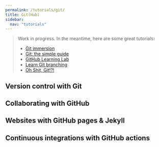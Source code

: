 ```yaml
---
permalink: /tutorials/git/
title: Git(Hub)
sidebar:
  nav: "tutorials"
---
```


> Work in progress. In the meantime, here are some great tutorials:
> 
> - [Git immersion](https://gitimmersion.com/index.html)
> - [Git: the simple guide](https://up1.github.io/git-guide/index.html)
> - [GitHub Learning Lab](https://lab.github.com/)
> - [Learn Git branching](https://learngitbranching.js.org/)
> - [Oh Shit, Git!?!](https://ohshitgit.com/)

## Version control with Git

## Collaborating with GitHub

## Websites with GitHub pages & Jekyll

## Continuous integrations with GitHub actions

<!-- - [GitKraken](https://www.gitkraken.com/): Git and GitHub without the command line -->
